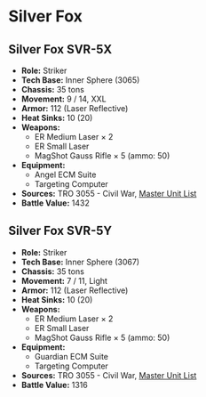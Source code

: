 # Silver Fox
## Silver Fox SVR-5X
- **Role:** Striker
- **Tech Base:** Inner Sphere (3065)
- **Chassis:** 35 tons
- **Movement:** 9 / 14, XXL
- **Armor:** 112 (Laser Reflective)
- **Heat Sinks:** 10 (20)
- **Weapons:**
  - ER Medium Laser × 2
  - ER Small Laser
  - MagShot Gauss Rifle × 5 (ammo: 50)
- **Equipment:**
  - Angel ECM Suite
  - Targeting Computer
- **Sources:** TRO 3055 - Civil War, [Master Unit List](http://masterunitlist.info/Unit/Details/2944/silver-fox-svr-5x)
- **Battle Value:** 1432

## Silver Fox SVR-5Y
- **Role:** Striker
- **Tech Base:** Inner Sphere (3067)
- **Chassis:** 35 tons
- **Movement:** 7 / 11, Light
- **Armor:** 112 (Laser Reflective)
- **Heat Sinks:** 10 (20)
- **Weapons:**
  - ER Medium Laser × 2
  - ER Small Laser
  - MagShot Gauss Rifle × 5 (ammo: 50)
- **Equipment:**
  - Guardian ECM Suite
  - Targeting Computer
- **Sources:** TRO 3055 - Civil War, [Master Unit List](http://masterunitlist.info/Unit/Details/2945/silver-fox-svr-5y)
- **Battle Value:** 1316

